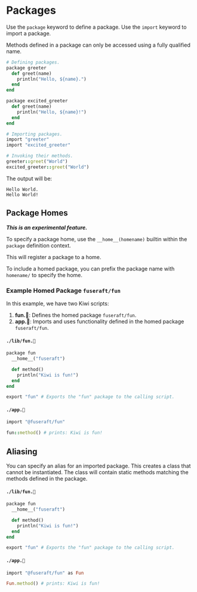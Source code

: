 # Packages

Use the `package` keyword to define a package. Use the `import` keyword to import a package.

Methods defined in a package can only be accessed using a fully qualified name.

```ruby
# Defining packages.
package greeter
  def greet(name)
    println("Hello, ${name}.")
  end
end

package excited_greeter
  def greet(name)
    println("Hello, ${name}!")
  end
end

# Importing packages.
import "greeter"
import "excited_greeter"

# Invoking their methods.
greeter::greet("World")
excited_greeter::greet("World")
```

The output will be:
```
Hello World.
Hello World!
```

## Package Homes

***This is an experimental feature.***

To specify a package home, use the `__home__(homename)` builtin within the `package` definition context.

This will register a package to a home.

To include a homed package, you can prefix the package name with `homename/` to specify the home.

### Example Homed Package `fuseraft/fun`

In this example, we have two Kiwi scripts:
1. **fun.🥝**: Defines the homed package `fuseraft/fun`.
2. **app.🥝**: Imports and uses functionality defined in the homed package `fuseraft/fun`.

#### `./lib/fun.🥝`
```ruby
package fun
  __home__("fuseraft")

  def method()
    println("Kiwi is fun!")
  end
end

export "fun" # Exports the "fun" package to the calling script.
```

#### `./app.🥝`
```ruby
import "@fuseraft/fun"

fun::method() # prints: Kiwi is fun!
```

## Aliasing

You can specify an alias for an imported package. This creates a class that cannot be instantiated. The class will contain static methods matching the methods defined in the package. 

#### `./lib/fun.🥝`
```ruby
package fun
  __home__("fuseraft")

  def method()
    println("Kiwi is fun!")
  end
end

export "fun" # Exports the "fun" package to the calling script.
```

#### `./app.🥝`
```ruby
import "@fuseraft/fun" as Fun

Fun.method() # prints: Kiwi is fun!
```